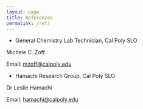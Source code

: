 ```yaml
---
layout: page
title: References
permalink: /ref/
---
```


- General Chemistry Lab Technician, Cal Poly SLO

Michele C. Zoff

Email: mzoff@calpoly.edu

- Hamachi Research Group, Cal Poly SLO

Dr Leslie Hamachi

Email: hamachi@calpoly.edu
